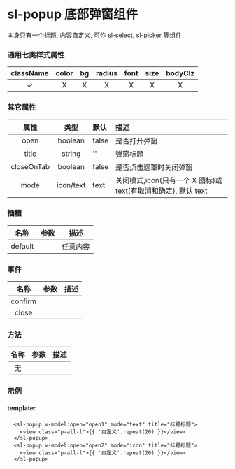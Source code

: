 # sl-popup 底部弹窗组件

本身只有一个标题, 内容自定义, 可作 sl-select, sl-picker 等组件

### 通用七类样式属性

| className | color |  bg   | radius | font  | size  | bodyClz |
| :-------: | :---: | :---: | :----: | :---: | :---: | :-----: |
| &#10003;  | &Chi; | &Chi; | &Chi;  | &Chi; | &Chi; |  &Chi;  |

### 其它属性

|    属性    |   类型    | 默认  | 描述                                                           |
| :--------: | :-------: | :---- | :------------------------------------------------------------- |
|    open    |  boolean  | false | 是否打开弹窗                                                   |
|   title    |  string   | ''    | 弹窗标题                                                       |
| closeOnTab |  boolean  | false | 是否点击遮罩时关闭弹窗                                         |
|    mode    | icon/text | text  | 关闭模式,icon(只有一个 X 图标)或 text(有取消和确定), 默认 text |

### 插糟

|  名称   | 参数 | 描述     |
| :-----: | :--: | -------- |
| default |      | 任意内容 |

### 事件

|  名称   | 参数 | 描述 |
| :-----: | :--: | ---- |
| confirm |      |      |
|  close  |      |      |

### 方法

| 名称 | 参数 | 描述 |
| :--: | :--: | ---- |
|  无  |      |      |

### 示例

#### template:

```
  <sl-popup v-model:open="open1" mode="text" title="标题标题">
    <view class="p-all-l">{{ '自定义'.repeat(20) }}</view>
  </sl-popup>
  <sl-popup v-model:open="open2" mode="icon" title="标题标题">
    <view class="p-all-l">{{ '自定义'.repeat(20) }}</view>
  </sl-popup>

```
